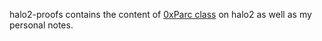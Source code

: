 halo2-proofs contains the content of [0xParc class](https://learn.0xparc.org/materials/halo2/learning-group-1/introduction/) on halo2 as well
as my personal notes.